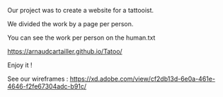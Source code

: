 Our project was to create a website for a tattooist.

We divided the work by a page per person.

You can see the work per person on the human.txt

https://arnaudcartailler.github.io/Tatoo/

Enjoy it !

See our wireframes : https://xd.adobe.com/view/cf2db13d-6e0a-461e-4646-f2fe67304adc-b91c/
